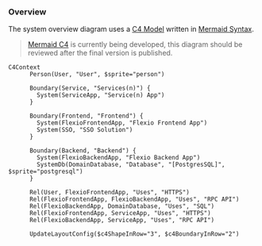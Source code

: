 ### Overview
The system overview diagram uses a [C4 Model](https://c4model.com/) written in [Mermaid Syntax](https://mermaid.js.org/intro/n00b-syntaxReference.html).
> [Mermaid C4](https://mermaid.js.org/syntax/c4.html) is currently being developed, this diagram should be reviewed after the final version is published.

```mermaid
C4Context
      Person(User, "User", $sprite="person")

      Boundary(Service, "Services(n)") {
        System(ServiceApp, "Service(n) App")  
      }  

      Boundary(Frontend, "Frontend") {
        System(FlexioFrontendApp, "Flexio Frontend App")
        System(SSO, "SSO Solution")
      }
            
      Boundary(Backend, "Backend") {
        System(FlexioBackendApp, "Flexio Backend App")  
        SystemDb(DomainDatabase, "Database", "[PostgresSQL]", $sprite="postgresql")
      }

      Rel(User, FlexioFrontendApp, "Uses", "HTTPS")
      Rel(FlexioFrontendApp, FlexioBackendApp, "Uses", "RPC API")
      Rel(FlexioBackendApp, DomainDatabase, "Uses", "SQL")
      Rel(FlexioFrontendApp, ServiceApp, "Uses", "HTTPS")
      Rel(FlexioBackendApp, ServiceApp, "Uses", "RPC API")

      UpdateLayoutConfig($c4ShapeInRow="3", $c4BoundaryInRow="2")
```